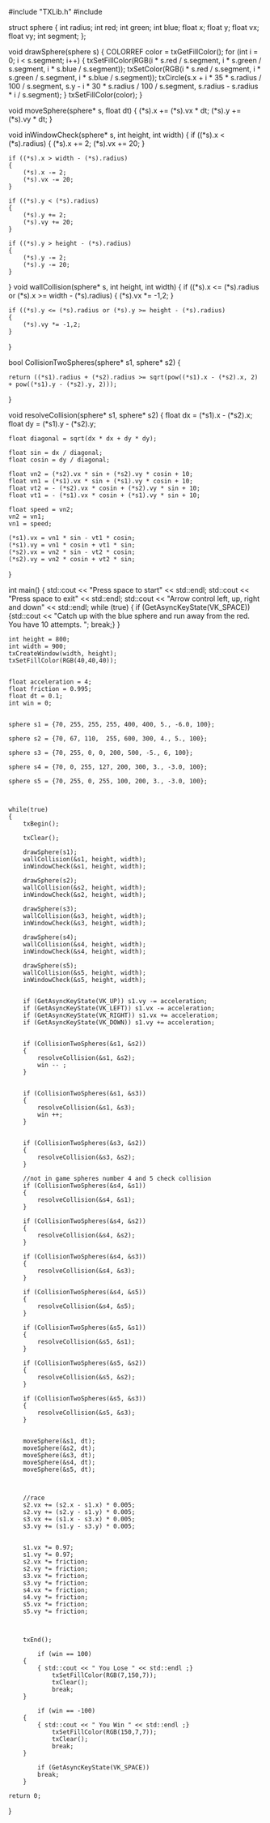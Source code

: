 #include "TXLib.h"
#include <cmath>

struct sphere
{
    int radius;
    int red;
    int green;
    int blue;
    float x;
    float y;
    float vx;
    float vy;
    int segment;
};

void drawSphere(sphere s)
{   COLORREF color = txGetFillColor();
    for (int i = 0; i < s.segment; i++)
    {
        txSetFillColor(RGB(i * s.red / s.segment, i * s.green / s.segment, i * s.blue / s.segment));
        txSetColor(RGB(i * s.red / s.segment, i * s.green / s.segment, i * s.blue / s.segment));
        txCircle(s.x + i * 35 * s.radius / 100 / s.segment, s.y - i * 30 * s.radius / 100 / s.segment, s.radius - s.radius * i / s.segment);
    }
    txSetFillColor(color);
}

void moveSphere(sphere* s, float dt)
{
    (*s).x += (*s).vx * dt;
    (*s).y += (*s).vy * dt;
}

void inWindowCheck(sphere* s, int height, int width)
{
   if ((*s).x < (*s).radius)
    {
        (*s).x += 2;
        (*s).vx += 20;
    }

    if ((*s).x > width - (*s).radius)
    {
        (*s).x -= 2;
        (*s).vx -= 20;
    }

    if ((*s).y < (*s).radius)
    {
        (*s).y += 2;
        (*s).vy += 20;
    }

    if ((*s).y > height - (*s).radius)
    {
        (*s).y -= 2;
        (*s).y -= 20;
    }
}
void wallCollision(sphere* s, int height, int width)
{
    if ((*s).x <= (*s).radius or (*s).x >= width - (*s).radius)
    {
        (*s).vx *= -1,2;
    }

    if ((*s).y <= (*s).radius or (*s).y >= height - (*s).radius)
    {
        (*s).vy *= -1,2;
    }
}

bool CollisionTwoSpheres(sphere* s1, sphere* s2)
{

    return ((*s1).radius + (*s2).radius >= sqrt(pow((*s1).x - (*s2).x, 2) + pow((*s1).y - (*s2).y, 2)));

}

void resolveCollision(sphere* s1, sphere* s2)
{
    float dx = (*s1).x - (*s2).x;
    float dy = (*s1).y - (*s2).y;

    float diagonal = sqrt(dx * dx + dy * dy);

    float sin = dx / diagonal;
    float cosin = dy / diagonal;

    float vn2 = (*s2).vx * sin + (*s2).vy * cosin + 10;
    float vn1 = (*s1).vx * sin + (*s1).vy * cosin + 10;
    float vt2 = - (*s2).vx * cosin + (*s2).vy * sin + 10;
    float vt1 = - (*s1).vx * cosin + (*s1).vy * sin + 10;

    float speed = vn2;
    vn2 = vn1;
    vn1 = speed;

    (*s1).vx = vn1 * sin - vt1 * cosin;
    (*s1).vy = vn1 * cosin + vt1 * sin;
    (*s2).vx = vn2 * sin - vt2 * cosin;
    (*s2).vy = vn2 * cosin + vt2 * sin;
}

int main()
{
    std::cout << "Press space to start" << std::endl;
    std::cout << "Press space to exit" << std::endl;
    std::cout << "Arrow control left, up, right and down" << std::endl;
    while (true)
    {
        if (GetAsyncKeyState(VK_SPACE)){std::cout << "Catch up with the blue sphere and run away from the red. You have 10 attempts. "; break;}
    }

    int height = 800;
    int width = 900;
    txCreateWindow(width, height);
    txSetFillColor(RGB(40,40,40));


    float acceleration = 4;
    float friction = 0.995;
    float dt = 0.1;
    int win = 0;


    sphere s1 = {70, 255, 255, 255, 400, 400, 5., -6.0, 100};

    sphere s2 = {70, 67, 110,  255, 600, 300, 4., 5., 100};

    sphere s3 = {70, 255, 0, 0, 200, 500, -5., 6, 100};

    sphere s4 = {70, 0, 255, 127, 200, 300, 3., -3.0, 100};

    sphere s5 = {70, 255, 0, 255, 100, 200, 3., -3.0, 100};



    while(true)
    {
        txBegin();

        txClear();

        drawSphere(s1);
        wallCollision(&s1, height, width);
        inWindowCheck(&s1, height, width);

        drawSphere(s2);
        wallCollision(&s2, height, width);
        inWindowCheck(&s2, height, width);

        drawSphere(s3);
        wallCollision(&s3, height, width);
        inWindowCheck(&s3, height, width);

        drawSphere(s4);
        wallCollision(&s4, height, width);
        inWindowCheck(&s4, height, width);

        drawSphere(s5);
        wallCollision(&s5, height, width);
        inWindowCheck(&s5, height, width);


        if (GetAsyncKeyState(VK_UP)) s1.vy -= acceleration;
        if (GetAsyncKeyState(VK_LEFT)) s1.vx -= acceleration;
        if (GetAsyncKeyState(VK_RIGHT)) s1.vx += acceleration;
        if (GetAsyncKeyState(VK_DOWN)) s1.vy += acceleration;


        if (CollisionTwoSpheres(&s1, &s2))
        {
            resolveCollision(&s1, &s2);
            win -- ;
        }


        if (CollisionTwoSpheres(&s1, &s3))
        {
            resolveCollision(&s1, &s3);
            win ++;
        }


        if (CollisionTwoSpheres(&s3, &s2))
        {
            resolveCollision(&s3, &s2);
        }

        //not in game spheres number 4 and 5 check collision
        if (CollisionTwoSpheres(&s4, &s1))
        {
            resolveCollision(&s4, &s1);
        }

        if (CollisionTwoSpheres(&s4, &s2))
        {
            resolveCollision(&s4, &s2);
        }

        if (CollisionTwoSpheres(&s4, &s3))
        {
            resolveCollision(&s4, &s3);
        }

        if (CollisionTwoSpheres(&s4, &s5))
        {
            resolveCollision(&s4, &s5);
        }

        if (CollisionTwoSpheres(&s5, &s1))
        {
            resolveCollision(&s5, &s1);
        }

        if (CollisionTwoSpheres(&s5, &s2))
        {
            resolveCollision(&s5, &s2);
        }

        if (CollisionTwoSpheres(&s5, &s3))
        {
            resolveCollision(&s5, &s3);
        }


        moveSphere(&s1, dt);
        moveSphere(&s2, dt);
        moveSphere(&s3, dt);
        moveSphere(&s4, dt);
        moveSphere(&s5, dt);



        //race
        s2.vx += (s2.x - s1.x) * 0.005;
        s2.vy += (s2.y - s1.y) * 0.005;
        s3.vx += (s1.x - s3.x) * 0.005;
        s3.vy += (s1.y - s3.y) * 0.005;


        s1.vx *= 0.97;
        s1.vy *= 0.97;
        s2.vx *= friction;
        s2.vy *= friction;
        s3.vx *= friction;
        s3.vy *= friction;
        s4.vx *= friction;
        s4.vy *= friction;
        s5.vx *= friction;
        s5.vy *= friction;



        txEnd();

            if (win == 100)
        {
            { std::cout << " You Lose " << std::endl ;}
                txSetFillColor(RGB(7,150,7));
                txClear();
                break;
        }

            if (win == -100)
        {
            { std::cout << " You Win " << std::endl ;}
                txSetFillColor(RGB(150,7,7));
                txClear();
                break;
        }

            if (GetAsyncKeyState(VK_SPACE))
            break;
        }

    return 0;
}

